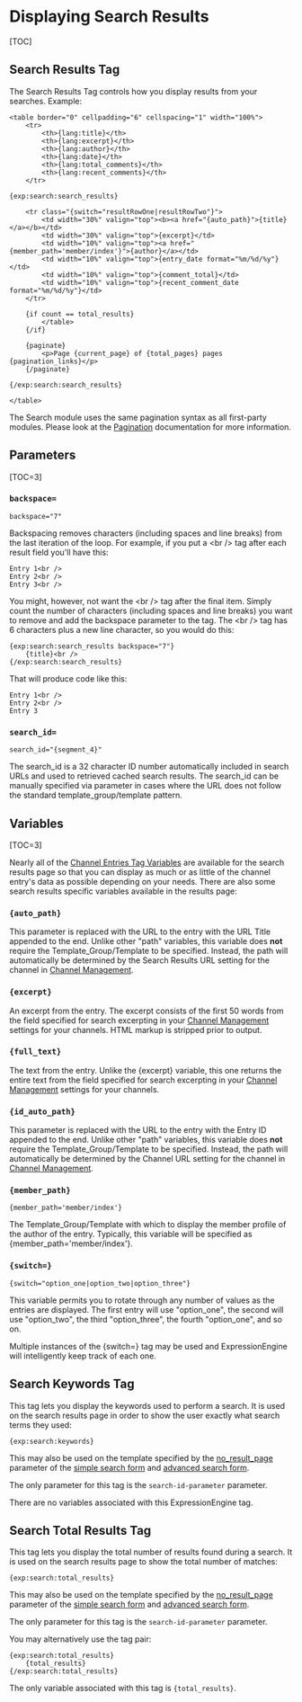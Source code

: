 <!--
    This source file is part of the open source project
    ExpressionEngine User Guide (https://github.com/ExpressionEngine/ExpressionEngine-User-Guide)

    @link      https://expressionengine.com/
    @copyright Copyright (c) 2003-2019, EllisLab Corp. (https://ellislab.com)
    @license   https://expressionengine.com/license Licensed under Apache License, Version 2.0
-->

# Displaying Search Results

[TOC]

## Search Results Tag

The Search Results Tag controls how you display results from your searches. Example:

    <table border="0" cellpadding="6" cellspacing="1" width="100%">
        <tr>
            <th>{lang:title}</th>
            <th>{lang:excerpt}</th>
            <th>{lang:author}</th>
            <th>{lang:date}</th>
            <th>{lang:total_comments}</th>
            <th>{lang:recent_comments}</th>
        </tr>

    {exp:search:search_results}

        <tr class="{switch="resultRowOne|resultRowTwo"}">
            <td width="30%" valign="top"><b><a href="{auto_path}">{title}</a></b></td>
            <td width="30%" valign="top">{excerpt}</td>
            <td width="10%" valign="top"><a href="{member_path='member/index'}">{author}</a></td>
            <td width="10%" valign="top">{entry_date format="%m/%d/%y"}</td>
            <td width="10%" valign="top">{comment_total}</td>
            <td width="10%" valign="top">{recent_comment_date format="%m/%d/%y"}</td>
        </tr>

        {if count == total_results}
            </table>
        {/if}

        {paginate}
            <p>Page {current_page} of {total_pages} pages {pagination_links}</p>
        {/paginate}

    {/exp:search:search_results}

    </table>

The Search module uses the same pagination syntax as all first-party modules. Please look at the [Pagination](templates/pagination.md) documentation for more information.

## Parameters

[TOC=3]

### `backspace=`

    backspace="7"

Backspacing removes characters (including spaces and line breaks) from the last iteration of the loop. For example, if you put a &lt;br /&gt; tag after each result field you'll have this:

    Entry 1<br />
    Entry 2<br />
    Entry 3<br />

You might, however, not want the &lt;br /&gt; tag after the final item. Simply count the number of characters (including spaces and line breaks) you want to remove and add the backspace parameter to the tag. The &lt;br /&gt; tag has 6 characters plus a new line character, so you would do this:

    {exp:search:search_results backspace="7"}
        {title}<br />
    {/exp:search:search_results}

That will produce code like this:

    Entry 1<br />
    Entry 2<br />
    Entry 3

### `search_id=`

    search_id="{segment_4}"

The search_id is a 32 character ID number automatically included in search URLs and used to retrieved cached search results. The search_id can be manually specified via parameter in cases where the URL does not follow the standard template_group/template pattern.

## Variables

[TOC=3]

Nearly all of the [Channel Entries Tag Variables](channels/entries.md#single-variables) are available for the search results page so that you can display as much or as little of the channel entry's data as possible depending on your needs. There are also some search results specific variables available in the results page:

### `{auto_path}`

This parameter is replaced with the URL to the entry with the URL Title appended to the end. Unlike other "path" variables, this variable does **not** require the Template_Group/Template to be specified. Instead, the path will automatically be determined by the Search Results URL setting for the channel in [Channel Management](control-panel/channels.md).

### `{excerpt}`

An excerpt from the entry. The excerpt consists of the first 50 words from the field specified for search excerpting in your [Channel Management](control-panel/channels.md) settings for your channels. HTML markup is stripped prior to output.

### `{full_text}`

The text from the entry. Unlike the {excerpt} variable, this one returns the entire text from the field specified for search excerpting in your [Channel Management](control-panel/channels.md) settings for your channels.

### `{id_auto_path}`

This parameter is replaced with the URL to the entry with the Entry ID appended to the end. Unlike other "path" variables, this variable does **not** require the Template_Group/Template to be specified. Instead, the path will automatically be determined by the Channel URL setting for the channel in [Channel Management](control-panel/channels.md).

### `{member_path}`

    {member_path='member/index'}

The Template_Group/Template with which to display the member profile of the author of the entry. Typically, this variable will be specified as {member_path='member/index'}.

### `{switch=}`

    {switch="option_one|option_two|option_three"}

This variable permits you to rotate through any number of values as the entries are displayed. The first entry will use "option_one", the second will use "option_two", the third "option_three", the fourth "option_one", and so on.

Multiple instances of the {switch=} tag may be used and ExpressionEngine will intelligently keep track of each one.

## Search Keywords Tag

This tag lets you display the keywords used to perform a search. It is used on the search results page in order to show the user exactly what search terms they used:

    {exp:search:keywords}

This may also be used on the template specified by the [no_result_page](add-ons/search/advanced.md#no_result_page) parameter of the [simple search form](add-ons/search/simple.md) and [advanced search form](add-ons/search/advanced.md).

The only parameter for this tag is the `search-id-parameter` parameter.

There are no variables associated with this ExpressionEngine tag.

## Search Total Results Tag

This tag lets you display the total number of results found during a search. It is used on the search results page to show the total number of matches:

    {exp:search:total_results}

This may also be used on the template specified by the [no_result_page](add-ons/search/advanced.md#no_result_page) parameter of the [simple search form](add-ons/search/simple.md) and [advanced search form](add-ons/search/advanced.md).

The only parameter for this tag is the `search-id-parameter` parameter.

You may alternatively use the tag pair:

    {exp:search:total_results}
        {total_results}
    {/exp:search:total_results}

The only variable associated with this tag is `{total_results}`.
